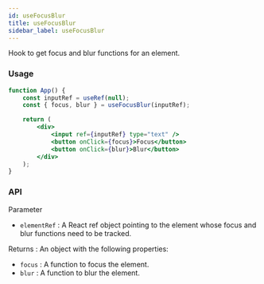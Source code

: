 ```yaml
---
id: useFocusBlur
title: useFocusBlur
sidebar_label: useFocusBlur
---
```


Hook to get focus and blur functions for an element.

### Usage

```jsx
function App() {
	const inputRef = useRef(null);
	const { focus, blur } = useFocusBlur(inputRef);

	return (
		<div>
			<input ref={inputRef} type="text" />
			<button onClick={focus}>Focus</button>
			<button onClick={blur}>Blur</button>
		</div>
	);
}
```

### API

Parameter

- `elementRef` : A React ref object pointing to the element whose focus and blur functions need to be tracked.

Returns : An object with the following properties:

- `focus` : A function to focus the element.
- `blur` : A function to blur the element.

